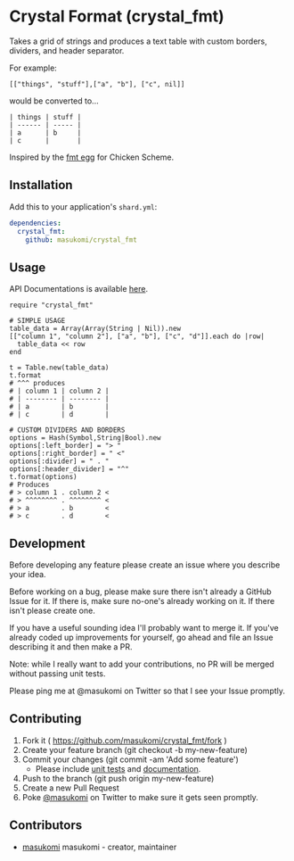 # Crystal Format (crystal_fmt)

Takes a grid of strings and produces a text table with 
custom borders, dividers, and header separator.

For example:

```crystal
[["things", "stuff"],["a", "b"], ["c", nil]]
```

would be converted to...

```text
| things | stuff |
| ------ | ----- |
| a      | b     |
| c      |       |
```

Inspired by the [fmt egg](http://wiki.call-cc.org/eggref/4/fmt) for Chicken
Scheme.


## Installation

Add this to your application's `shard.yml`:

```yaml
dependencies:
  crystal_fmt:
    github: masukomi/crystal_fmt
```

## Usage

API Documentations is available [here](https://masukomi.github.io/crystal_fmt/).

```crystal
require "crystal_fmt"

# SIMPLE USAGE
table_data = Array(Array(String | Nil)).new
[["column 1", "column 2"], ["a", "b"], ["c", "d"]].each do |row|
  table_data << row
end

t = Table.new(table_data)
t.format
# ^^^ produces
# | column 1 | column 2 |
# | -------- | -------- |
# | a        | b        |
# | c        | d        |

# CUSTOM DIVIDERS AND BORDERS
options = Hash(Symbol,String|Bool).new
options[:left_border] = "> "
options[:right_border] = " <"
options[:divider] = " . "
options[:header_divider] = "^"
t.format(options)
# Produces
# > column 1 . column 2 <
# > ^^^^^^^^ . ^^^^^^^^ <
# > a        . b        <
# > c        . d        <

```

## Development

Before developing any feature please create an issue where you describe your idea.

Before working on a bug, please make sure there isn't already a GitHub Issue for it. If there is, make sure no-one's already working on it. If there isn't please create one. 

If you have a useful sounding idea I'll probably want to merge it. If you've
already coded up improvements for yourself, go ahead and file an Issue
describing it and then make a PR. 

Note: while I really want to add your contributions, no PR will be merged
without passing unit tests.

Please ping me at @masukomi on Twitter so that I see your Issue promptly.


## Contributing

1. Fork it ( https://github.com/masukomi/crystal_fmt/fork )
2. Create your feature branch (git checkout -b my-new-feature)
3. Commit your changes (git commit -am 'Add some feature')
    * Please include [unit tests]((https://crystal-lang.org/api/Spec.html)) 
      and [documentation](https://crystal-lang.org/docs/conventions/documenting_code.html).
4. Push to the branch (git push origin my-new-feature)
5. Create a new Pull Request
6. Poke [@masukomi](https://twitter.com/masukomi) on Twitter to make sure it gets seen promptly.

## Contributors

- [masukomi](https://github.com/masukomi) masukomi - creator, maintainer
